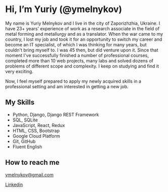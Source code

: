 # Hi, I’m Yuriy (@ymelnykov)

My name is Yuriy Melnykov and I live in the city of Zaporizhzhia, Ukraine. I have 23+ years' experience of work as a research associate in the field of metal forming and metallurgy and as a translator. When the war came to my country, I lost my job and took it for an opportunity to switch my career and become an IT specialist, of which I was thinking for many years, but couldn't bring myself to. I was 45 then, but did venture upon it. Since that moment I've successfully finished a number of professional courses, completed more than 10 web projects, many labs and solved dozens of problems of different scope and complexity. I keep on studying and find it very exciting.

Now, I feel myself prepared to apply my newly acquired skills in a professional setting and am interested in getting a new job.

## My Skills

- Python, Django, Django REST Framework
- SQL, SQLite
- JavaScript, React, Redux
- HTML, CSS, Bootstrap
- Google Cloud Platform
- Git, GitHub
- Fluent English

## How to reach me

ymelnykov@gmail.com

[Linkedin](https://www.linkedin.com/in/yuriy-melnykov/)

<!---
ymelnykov/ymelnykov is a ✨ special ✨ repository because its `README.md` (this file) appears on your GitHub profile.
You can click the Preview link to take a look at your changes.
--->

